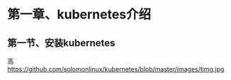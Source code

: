 # 第一章、kubernetes介绍

## 第一节、安装kubernetes

高
https://github.com/solomonlinux/kubernetes/blob/master/images/timg.jpg